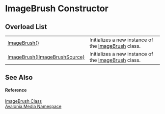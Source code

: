 # ImageBrush Constructor


## Overload List
<table>
<tr>
<td><a href="M_Avalonia_Media_ImageBrush__ctor">ImageBrush()</a></td>
<td>Initializes a new instance of the <a href="T_Avalonia_Media_ImageBrush">ImageBrush</a> class.</td>
</tr>
<tr>
<td><a href="M_Avalonia_Media_ImageBrush__ctor_1">ImageBrush(IImageBrushSource)</a></td>
<td>Initializes a new instance of the <a href="T_Avalonia_Media_ImageBrush">ImageBrush</a> class.</td>
</tr>
</table>

## See Also


#### Reference
<a href="T_Avalonia_Media_ImageBrush">ImageBrush Class</a>  
<a href="N_Avalonia_Media">Avalonia.Media Namespace</a>  
